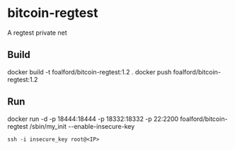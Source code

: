 # bitcoin-regtest
A regtest private net

## Build
docker build -t foalford/bitcoin-regtest:1.2 .
docker push foalford/bitcoin-regtest:1.2 

## Run
docker run -d -p 18444:18444 -p 18332:18332 -p 22:2200 foalford/bitcoin-regtest /sbin/my_init  --enable-insecure-key


   `ssh -i insecure_key root@<IP>`
